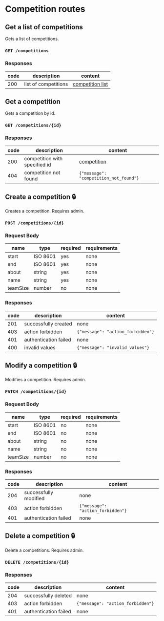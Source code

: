 # Competition routes

## Get a list of competitions

Gets a list of competitions.

### `GET /competitions`

### Responses

| code | description          | content                                       |
| ---- | -------------------- | --------------------------------------------- |
| 200  | list of competitions | [competition list](index.md#competition-list) |

## Get a competition

Gets a competition by id.

### `GET /competitions/{id}`

### Responses

| code | description                   | content                                |
| ---- | ----------------------------- | -------------------------------------- |
| 200  | competition with specified id | [competition](index.md#competition)    |
| 404  | competition not found         | `{"message": "competition_not_found"}` |

## Create a competition :lock:

Creates a competition. Requires admin.

### `POST /competitions/{id}`

### Request Body

| name     | type     | required | requirements |
| -------- | -------- | -------- | ------------ |
| start    | ISO 8601 | yes      | none         |
| end      | ISO 8601 | yes      | none         |
| about    | string   | yes      | none         |
| name     | string   | yes      | none         |
| teamSize | number   | no       | none         |

### Responses

| code | description           | content                           |
| ---- | --------------------- | --------------------------------- |
| 201  | successfully created  | none                              |
| 403  | action forbidden      | `{"message": "action_forbidden"}` |
| 401  | authentication failed | none                              |
| 400  | invalid values        | `{"message": "invalid_values"}`   |

## Modify a competition :lock:

Modifies a competition. Requires admin.

### `PATCH /competitions/{id}`

### Request Body

| name     | type     | required | requirements |
| -------- | -------- | -------- | ------------ |
| start    | ISO 8601 | no       | none         |
| end      | ISO 8601 | no       | none         |
| about    | string   | no       | none         |
| name     | string   | no       | none         |
| teamSize | number   | no       | none         |

### Responses

| code | description           | content                           |
| ---- | --------------------- | --------------------------------- |
| 204  | successfully modified | none                              |
| 403  | action forbidden      | `{"message": "action_forbidden"}` |
| 401  | authentication failed | none                              |

## Delete a competition :lock:

Delete a competitions. Requires admin.

### `DELETE /competitions/{id}`

### Responses

| code | description           | content                           |
| ---- | --------------------- | --------------------------------- |
| 204  | successfully deleted  | none                              |
| 403  | action forbidden      | `{"message": "action_forbidden"}` |
| 401  | authentication failed | none                              |